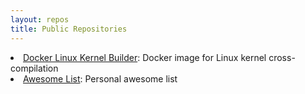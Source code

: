 ```yaml
---
layout: repos
title: Public Repositories
---
```


<li>
  <a href="https://github.com/0xor0ne/docker-linux-kernel-builder" target="_blank">Docker Linux Kernel Builder</a>: Docker image for Linux kernel cross-compilation
</li>

<li>
  <a href="https://github.com/0xor0ne/awesome-list" target="_blank">Awesome List</a>: Personal awesome list
</li>
